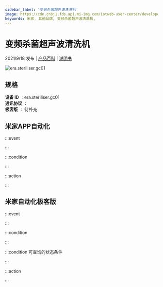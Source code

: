 ```yaml
---
sidebar_label: '变频杀菌超声波清洗机'
image: https://cdn.cnbj1.fds.api.mi-img.com/iotweb-user-center/developer_16790480287188mP3lWKh.png?GalaxyAccessKeyId=AKVGLQWBOVIRQ3XLEW&Expires=9223372036854775807&Signature=h7KkfAWmGVkQb3IHS1bHGRYdMts=
keywords: 米家, 其他品牌, 变频杀菌超声波清洗机, 
---
```

# 变频杀菌超声波清洗机

2021/9/18 发布 | [产品百科](https://home.mi.com/webapp/content/baike/product/index.html?model=era.steriliser.gc01/) | [说明书](https://home.mi.com/views/introduction.html?model=era.steriliser.gc01&region=cn)

![era.steriliser.gc01](https://cdn.cnbj1.fds.api.mi-img.com/iotweb-user-center/developer_16790480287188mP3lWKh.png?GalaxyAccessKeyId=AKVGLQWBOVIRQ3XLEW&Expires=9223372036854775807&Signature=h7KkfAWmGVkQb3IHS1bHGRYdMts=)

## 规格  
> 
**设备 ID** ：era.steriliser.gc01  
**通讯协议** ：  
**极客版**  ： 待补充 


## 米家APP自动化  

:::event  

:::

:::condition  

:::

:::action   

:::

## 米家自动化极客版  

:::event  

:::

:::condition  

:::

:::condition 可查询的状态条件  

:::

:::action  

:::

        
